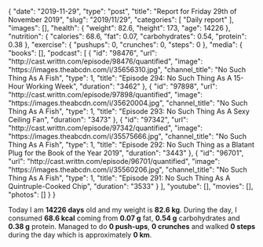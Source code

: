 {
    "date": "2019-11-29",
    "type": "post",
    "title": "Report for Friday 29th of November 2019",
    "slug": "2019\/11\/29",
    "categories": [
        "Daily report"
    ],
    "images": [],
    "health": {
        "weight": 82.6,
        "height": 173,
        "age": 14226
    },
    "nutrition": {
        "calories": 68.6,
        "fat": 0.07,
        "carbohydrates": 0.54,
        "protein": 0.38
    },
    "exercise": {
        "pushups": 0,
        "crunches": 0,
        "steps": 0
    },
    "media": {
        "books": [],
        "podcast": [
            {
                "id": "98476",
                "url": "http:\/\/cast.writtn.com\/episode\/98476\/quantified",
                "image": "https:\/\/images.theabcdn.com\/i\/35656310.jpg",
                "channel_title": "No Such Thing As A Fish",
                "type": 1,
                "title": "Episode 294: No Such Thing As A 15-Hour Working Week",
                "duration": "3462"
            },
            {
                "id": "97898",
                "url": "http:\/\/cast.writtn.com\/episode\/97898\/quantified",
                "image": "https:\/\/images.theabcdn.com\/i\/35620004.jpg",
                "channel_title": "No Such Thing As A Fish",
                "type": 1,
                "title": "Episode 293: No Such Thing As A Sexy Ceiling Fan",
                "duration": "3473"
            },
            {
                "id": "97342",
                "url": "http:\/\/cast.writtn.com\/episode\/97342\/quantified",
                "image": "https:\/\/images.theabcdn.com\/i\/35575666.jpg",
                "channel_title": "No Such Thing As A Fish",
                "type": 1,
                "title": "Episode 292: No Such Thing as a Blatant Plug for the Book of the Year 2019",
                "duration": "3443"
            },
            {
                "id": "96701",
                "url": "http:\/\/cast.writtn.com\/episode\/96701\/quantified",
                "image": "https:\/\/images.theabcdn.com\/i\/35560206.jpg",
                "channel_title": "No Such Thing As A Fish",
                "type": 1,
                "title": "Episode 291: No Such Thing As A Quintruple-Cooked Chip",
                "duration": "3533"
            }
        ],
        "youtube": [],
        "movies": [],
        "photos": []
    }
}

Today I am <strong>14226 days</strong> old and my weight is <strong>82.6 kg</strong>. During the day, I consumed <strong>68.6 kcal</strong> coming from <strong>0.07 g</strong> fat, <strong>0.54 g</strong> carbohydrates and <strong>0.38 g</strong> protein. Managed to do <strong>0 push-ups</strong>, <strong>0 crunches</strong> and walked <strong>0 steps</strong> during the day which is approximately <strong>0 km</strong>.